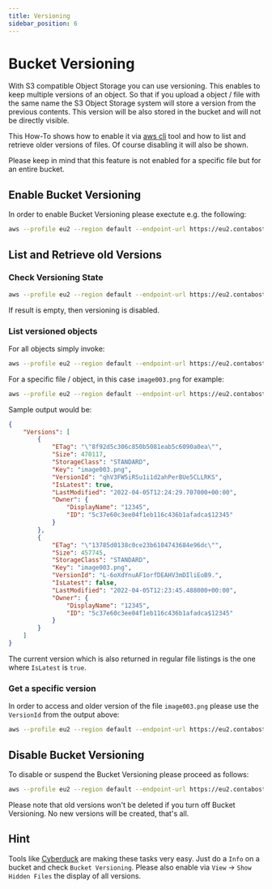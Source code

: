 ```yaml
---
title: Versioning
sidebar_position: 6
---
```


# Bucket Versioning

With S3 compatible Object Storage you can use versioning. This enables to keep multiple versions of an object. So that if you upload a object / file with the same name the S3 Object Storage system will store a version from the previous contents. This version will be also stored in the bucket and will not be directly visible.

This How-To shows how to enable it via [aws cli](/docs/products/Object-Storage/Tools/aws-cli) tool and how to list and retrieve older versions of files. Of course disabling it will also be shown.

Please keep in mind that this feature is not enabled for a specific file but for an entire bucket.

## Enable Bucket Versioning

In order to enable Bucket Versioning please exectute e.g. the following:

```bash
aws --profile eu2 --region default --endpoint-url https://eu2.contabostorage.com s3api put-bucket-versioning --bucket bucket-with-versioning --versioning-configuration Status=Enabled
```

## List and Retrieve old Versions

### Check Versioning State

```bash
aws --profile eu2 --region default --endpoint-url https://eu2.contabostorage.com s3api get-bucket-versioning --bucket bucket-with-versioning
```

If result is empty, then versioning is disabled.

### List versioned objects

For all objects simply invoke:

```bash
aws --profile eu2 --region default --endpoint-url https://eu2.contabostorage.com s3api list-object-versions --bucket bucket-with-versioning
```

For a specific file / object, in this case `image003.png` for example:

```bash
aws --profile eu2 --region default --endpoint-url https://eu2.contabostorage.com s3api list-object-versions --bucket bucket-with-versioning --prefix image003.png
```

Sample output would be:

```json
{
    "Versions": [
        {
            "ETag": "\"8f92d5c306c850b5081eab5c6090a0ea\"",
            "Size": 470117,
            "StorageClass": "STANDARD",
            "Key": "image003.png",
            "VersionId": "qhV3FW5iRSu1i1d2ahPerBUe5CLLRKS",
            "IsLatest": true,
            "LastModified": "2022-04-05T12:24:29.707000+00:00",
            "Owner": {
                "DisplayName": "12345",
                "ID": "5c37e60c3ee04f1eb116c436b1afadca$12345"
            }
        },
        {
            "ETag": "\"13785d0138c0ce23b6104743684e96dc\"",
            "Size": 457745,
            "StorageClass": "STANDARD",
            "Key": "image003.png",
            "VersionId": "L-6oXdYnuAF1orfDEAHV3mDIliEoB9.",
            "IsLatest": false,
            "LastModified": "2022-04-05T12:23:45.488000+00:00",
            "Owner": {
                "DisplayName": "12345",
                "ID": "5c37e60c3ee04f1eb116c436b1afadca$12345"
            }
        }
    ]
}
```

The current version which is also returned in regular file listings is the one where `IsLatest` is `true`.

### Get a specific version

In order to access and older version of the file `image003.png` please use the `VersionId` from the output above:

```bash
aws --profile eu2 --region default --endpoint-url https://eu2.contabostorage.com s3api get-object --bucket bucket-with-versioning --version-id 'L-6oXdYnuAF1orfDEAHV3mDIliEoB9.' --key image003.png image003.png
```

## Disable Bucket Versioning

To disable or suspend the Bucket Versioning please proceed as follows:

```bash
aws --profile eu2 --region default --endpoint-url https://eu2.contabostorage.com s3api put-bucket-versioning --bucket bucket-with-versioning --versioning-configuration Status=Suspended
```

Please note that old versions won't be deleted if you turn off Bucket Versioning. No new versions will be created, that's all.

## Hint

Tools like [Cyberduck](/docs/products/Object-Storage/Tools/cyberduck) are making these tasks very easy. Just do a `Info` on a bucket and check `Bucket Versioning`. Please also enable via `View` -> `Show Hidden Files` the display of all versions.
